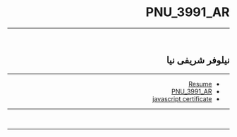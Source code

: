 <div dir="rtl">

# PNU_3991_AR
---------

<br>

## نیلوفر شریفی نیا
 
---

- [Resume](https://github.com/niloofar-sharifi/PNU_3991_AR/blob/main/niloofar.sharifinia.pdf)
- [PNU_3991_AR](https://github.com/niloofar-sharifi/PNU_3991_AR/blob/main/README.md)
- [javascript certificate](https://github.com/niloofar-sharifi/PNU_3991_AR/blob/main/cert_js.pdf)
---

<br>


--------------
